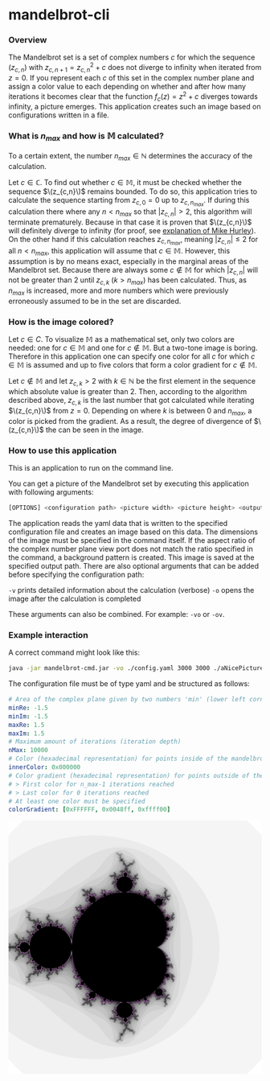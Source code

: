 # mandelbrot-cli

### Overview

The Mandelbrot set is a set of complex numbers $c$ for which the sequence $(z_{c,n})$ with $z_{c,n+1}=z_{c,n}^2+c$ does not diverge to infinity when iterated from $z=0$. If you represent each $c$ of this set in the complex number plane and assign a color value to each depending on whether and after how many iterations it becomes clear that the function $f_c(z)=z^2+c$ diverges towards infinity, a picture emerges. This application creates such an image based on configurations written in a file. 

### What is $n_{max}$ and how is $\mathbb {M}$ calculated?

To a certain extent, the number $n_{max} \in \mathbb {N}$ determines the accuracy of the calculation. 

Let $c \in \mathbb {C}$. To find out whether $c \in \mathbb {M}$, it must be checked whether the sequence $\(z_{c,n}\)$ remains bounded. To do so, this application tries to calculate the sequence starting from $z_{c,0}=0$ up to $z_{c,n_{max}}$. If during this calculation there where any $n < n_{max}$ so that $|z_{c,n}| > 2$, this algorithm will terminate prematurely. Because in that case it is proven that $\(z_{c,n}\)$ will definitely diverge to infinity (for proof, see [explanation of Mike Hurley](http://mrob.com/pub/muency/escaperadius.html)). On the other hand if this calculation reaches $z_{c,n_{max}}$, meaning $|z_{c,n}| \leq 2$ for all $n < n_{max}$, this application will assume that $c \in \mathbb {M}$. However, this assumption is by no means exact, especially in the marginal areas of the Mandelbrot set. Because there are always some $c \notin \mathbb {M}$ for which $|z_{c,n}|$ will not be greater than 2 until $z_{c,k}$ ($k > n_{max}$) has been calculated. Thus, as $n_{max}$ is increased, more and more numbers which were previously erroneously assumed to be in the set are discarded. 

### How is the image colored?

Let $c \in {C}$. To visualize $\mathbb {M}$ as a mathematical set, only two colors are needed: one for $c \in \mathbb {M}$ and one for $c \notin \mathbb {M}$. But a two-tone image is boring. Therefore in this application one can specify one color for all $c$ for which $c \in \mathbb {M}$ is assumed and up to five colors that form a color gradient for $c \notin \mathbb {M}$. 

Let $c \notin \mathbb {M}$ and let $z_{c,k} > 2$ with $k \in \mathbb {N}$ be the first element in the sequence which absolute value is greater than 2. Then, according to the algorithm described above, $z_{c,k}$ is the last number that got calculated while iterating $\(z_{c,n}\)$ from $z=0$. Depending on where $k$ is between $0$ and $n_{max}$, a color is picked from the gradient. As a result, the degree of divergence of $\(z_{c,n}\)$ the can be seen in the image. 

### How to use this application

This is an application to run on the command line. 

You can get a picture of the Mandelbrot set by executing this application with following arguments: 

```bash
[OPTIONS] <configuration path> <picture width> <picture height> <output path>
```

The application reads the yaml data that is written to the specified configuration file and creates an image based on this data. The dimensions of the image must be specified in the command itself. If the aspect ratio of the complex number plane view port does not match the ratio specified in the command, a background pattern is created. This image is saved at the specified output path. There are also optional arguments that can be added before specifying the configuration path: 

`-v` 	prints detailed information about the calculation (verbose)
`-o` 	opens the image after the calculation is completed

These arguments can also be combined. For example: `-vo` or `-ov`. 

### Example interaction

A correct command might look like this:

```bash
java -jar mandelbrot-cmd.jar -vo ./config.yaml 3000 3000 ./aNicePicture.png 
```

The configuration file must be of type yaml and be structured as follows: 

```yaml
# Area of the complex plane given by two numbers 'min' (lower left corner) and 'max' (upper right corner)
minRe: -1.5
minIm: -1.5
maxRe: 1.5
maxIm: 1.5
# Maximum amount of iterations (iteration depth)
nMax: 10000
# Color (hexadecimal representation) for points inside of the mandelbrot set
innerColor: 0x000000
# Color gradient (hexadecimal representation) for points outside of the mandelbrot set
# > First color for n_max-1 iterations reached
# > Last color for 0 iterations reached
# At least one color must be specified
colorGradient: [0xFFFFFF, 0x0048ff, 0xffff00]
```

![alt text](./aNicePicture.png)